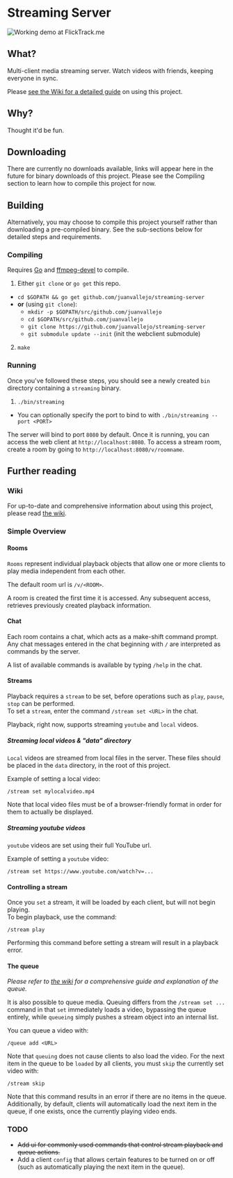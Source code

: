Streaming Server
================

![Working demo at FlickTrack.me](https://i.imgur.com/YhJ1sUP.jpg)

## What?

Multi-client media streaming server. Watch videos with friends, keeping everyone in sync.

Please [see the Wiki for a detailed guide](https://github.com/juanvallejo/streaming-server/wiki) on using this project.

## Why?

Thought it'd be fun.

## Downloading

There are currently no downloads available, links will appear here in the future for binary downloads of this project. Please see the Compiling section to learn how to compile this project for now.

## Building

Alternatively, you may choose to compile this project yourself rather than downloading a pre-compiled binary. See the sub-sections below for detailed steps and requirements.

### Compiling

Requires [Go](https://golang.org/) and [ffmpeg-devel](https://www.ffmpeg.org/download.html) to compile.

1. Either `git clone` or `go get` this repo.
  - `cd $GOPATH && go get github.com/juanvallejo/streaming-server`
  - **or** (using `git clone`):
    - `mkdir -p $GOPATH/src/github.com/juanvallejo`
    - `cd $GOPATH/src/github.com/juanvallejo`
	- `git clone https://github.com/juanvallejo/streaming-server`
    - `git submodule update --init` (init the webclient submodule)
2. `make`

### Running

Once you've followed these steps, you should see a newly created `bin` directory containing a `streaming` binary.
 1. `./bin/streaming`
   - You can optionally specify the port to bind to with `./bin/streaming --port <PORT>`
 
The server will bind to port `8080` by default. Once it is running, you can access the web client at `http://localhost:8080`.
To access a stream room, create a room by going to `http://localhost:8080/v/roomname`.

## Further reading

### Wiki

For up-to-date and comprehensive information about using this project, please read [the wiki](https://github.com/juanvallejo/streaming-server/wiki).

### Simple Overview

#### Rooms

`Rooms` represent individual playback objects that allow one or more clients to play media independent from each other.

The default room url is `/v/<ROOM>`.

A room is created the first time it is accessed. Any subsequent access, retrieves previously created playback information.

#### Chat

Each room contains a chat, which acts as a make-shift command prompt.  
Any chat messages entered in the chat beginning with `/` are interpreted as commands by the server.

A list of available commands is available by typing `/help` in the chat.

#### Streams

Playback requires a `stream` to be set, before operations such as `play`, `pause`, `stop` can be performed.  
To set a `stream`, enter the command `/stream set <URL>` in the chat.

Playback, right now, supports streaming `youtube` and `local` videos.

##### Streaming local videos & "data" directory

`Local` videos are streamed from local files in the server. These files should be placed in the `data` directory, in the root of this project.

Example of setting a local video:
```
/stream set mylocalvideo.mp4
```

Note that local video files must be of a browser-friendly format in order for them to actually be displayed.

##### Streaming youtube videos

`youtube` videos are set using their full YouTube url.

Example of setting a `youtube` video:
```
/stream set https://www.youtube.com/watch?v=...
```

#### Controlling a stream

Once you `set` a stream, it will be loaded by each client, but will not begin playing.  
To begin playback, use the command:
```
/stream play
```

Performing this command before setting a stream will result in a playback error.

#### The queue

*Please refer to [the wiki](https://github.com/juanvallejo/streaming-server/wiki) for a comprehensive guide and explanation of the queue.*

It is also possible to queue media. Queuing differs from the `/stream set ...` command in that `set` immediately loads a video, bypassing the queue entirely, 
while `queueing` simply pushes a stream object into an internal list.

You can queue a video with:
```
/queue add <URL>
```

Note that `queuing` does not cause clients to also load the video. For the next item in the queue to be `loaded` by all clients,
you must `skip` the currently set video with:
```
/stream skip
```

Note that this command results in an error if there are no items in the queue.  
Additionally, by default, clients will automatically load the next item in the queue, if one exists, once the currently playing video ends.

### TODO

- ~~Add ui for commonly used commands that control stream playback and queue actions.~~
- Add a client `config` that allows certain features to be turned on or off (such as automatically playing the next item in the queue).
